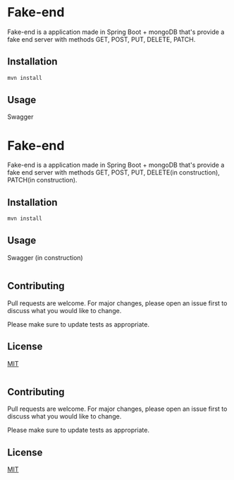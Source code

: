 # Fake-end

Fake-end is a application made in Spring Boot + mongoDB that's provide a fake end server with methods GET, POST, PUT, DELETE, PATCH.

## Installation

```bash
mvn install
```

## Usage

Swagger 

# Fake-end

Fake-end is a application made in Spring Boot + mongoDB that's provide a fake end server with methods GET, POST, PUT, DELETE(in construction), PATCH(in construction).

## Installation

```bash
mvn install
```

## Usage

Swagger (in construction)

```
```

## Contributing
Pull requests are welcome. For major changes, please open an issue first to discuss what you would like to change.

Please make sure to update tests as appropriate.

## License
[MIT](https://choosealicense.com/licenses/mit/)
```
```

## Contributing
Pull requests are welcome. For major changes, please open an issue first to discuss what you would like to change.

Please make sure to update tests as appropriate.

## License
[MIT](https://choosealicense.com/licenses/mit/)